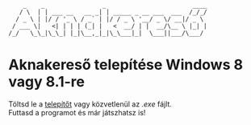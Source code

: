 ```
    _    _                _                        ____ 
   / \  | | ___ __   __ _| | _____ _ __ ___  ___  /_/_/
  / _ \ | |/ / '_ \ / _` | |/ / _ \ '__/ _ \/ __|/ _ \ 
 / ___ \|   <| | | | (_| |   <  __/ | |  __/\__ \ |_| |
/_/   \_\_|\_\_| |_|\__,_|_|\_\___|_|  \___||___/\___/ 
```
# Aknakereső telepítése Windows 8 vagy 8.1-re

Töltsd le a [telepítőt](../inno-setup/scripts/Output/minesweeper_setup.exe) vagy közvetlenül az _.exe_ fájlt.\
Futtasd a programot és már játszhatsz is!
